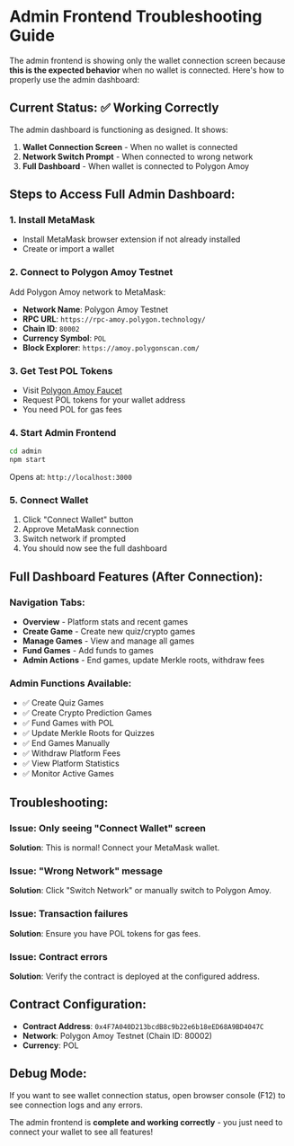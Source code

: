 # Admin Frontend Troubleshooting Guide

The admin frontend is showing only the wallet connection screen because **this is the expected behavior** when no wallet is connected. Here's how to properly use the admin dashboard:

## Current Status: ✅ Working Correctly

The admin dashboard is functioning as designed. It shows:
1. **Wallet Connection Screen** - When no wallet is connected
2. **Network Switch Prompt** - When connected to wrong network  
3. **Full Dashboard** - When wallet is connected to Polygon Amoy

## Steps to Access Full Admin Dashboard:

### 1. Install MetaMask
- Install MetaMask browser extension if not already installed
- Create or import a wallet

### 2. Connect to Polygon Amoy Testnet
Add Polygon Amoy network to MetaMask:
- **Network Name**: Polygon Amoy Testnet
- **RPC URL**: `https://rpc-amoy.polygon.technology/`
- **Chain ID**: `80002`
- **Currency Symbol**: `POL`
- **Block Explorer**: `https://amoy.polygonscan.com/`

### 3. Get Test POL Tokens
- Visit [Polygon Amoy Faucet](https://faucet.polygon.technology/)
- Request POL tokens for your wallet address
- You need POL for gas fees

### 4. Start Admin Frontend
```bash
cd admin
npm start
```
Opens at: `http://localhost:3000`

### 5. Connect Wallet
1. Click "Connect Wallet" button
2. Approve MetaMask connection
3. Switch network if prompted
4. You should now see the full dashboard

## Full Dashboard Features (After Connection):

### Navigation Tabs:
- **Overview** - Platform stats and recent games
- **Create Game** - Create new quiz/crypto games  
- **Manage Games** - View and manage all games
- **Fund Games** - Add funds to games
- **Admin Actions** - End games, update Merkle roots, withdraw fees

### Admin Functions Available:
- ✅ Create Quiz Games
- ✅ Create Crypto Prediction Games
- ✅ Fund Games with POL
- ✅ Update Merkle Roots for Quizzes
- ✅ End Games Manually
- ✅ Withdraw Platform Fees
- ✅ View Platform Statistics
- ✅ Monitor Active Games

## Troubleshooting:

### Issue: Only seeing "Connect Wallet" screen
**Solution**: This is normal! Connect your MetaMask wallet.

### Issue: "Wrong Network" message
**Solution**: Click "Switch Network" or manually switch to Polygon Amoy.

### Issue: Transaction failures
**Solution**: Ensure you have POL tokens for gas fees.

### Issue: Contract errors
**Solution**: Verify the contract is deployed at the configured address.

## Contract Configuration:
- **Contract Address**: `0x4F7A040D213bcdB8c9b22e6b18eED68A9BD4047C`
- **Network**: Polygon Amoy Testnet (Chain ID: 80002)
- **Currency**: POL

## Debug Mode:
If you want to see wallet connection status, open browser console (F12) to see connection logs and any errors.

The admin frontend is **complete and working correctly** - you just need to connect your wallet to see all features!
